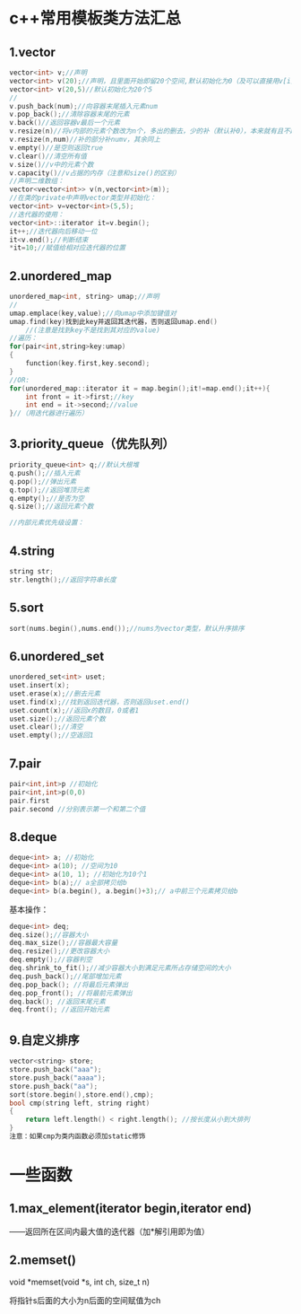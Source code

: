 # c++常用模板类方法汇总

## 1.vector

``` c++
vector<int> v;//声明
vector<int> v(20);//声明，且里面开始即留20个空间,默认初始化为0（及可以直接用v[i]访问）
vector<int> v(20,5)//默认初始化为20个5
//
v.push_back(num);//向容器末尾插入元素num
v.pop_back();//清除容器末尾的元素
v.back()//返回容器v最后一个元素
v.resize(n)//将v内部的元素个数改为n个，多出的删去，少的补（默认补0），本来就有且不超出的部分保留
v.resize(n,num)//补的部分补numv，其余同上
v.empty()//是空则返回true
v.clear()//清空所有值
v.size()//v中的元素个数
v.capacity()//v占据的内存（注意和size()的区别）
//声明二维数组：
vector<vector<int>> v(n,vector<int>(m));
//在类的private中声明vector类型并初始化：
vector<int> v=vector<int>(5,5);
//迭代器的使用：
vector<int>::iterator it=v.begin();
it++;//迭代器向后移动一位
it<v.end();//判断结束
*it=10;//赋值给相对应迭代器的位置
```

##  2.unordered_map

```c++
unordered_map<int, string> umap;//声明
//
umap.emplace(key,value);//向umap中添加键值对
umap.find(key)找到此key并返回其迭代器，否则返回umap.end()
    //(注意是找到key不是找到其对应的value)
//遍历：
for(pair<int,string>key:umap)
{
    function(key.first,key.second);
}
//OR:
for(unordered_map::iterator it = map.begin();it!=map.end();it++){
    int front = it->first;//key
    int end = it->second;//value
}//（用迭代器进行遍历）
```

## 3.priority_queue（优先队列）

```c++
priority_queue<int> q;//默认大根堆
q.push();//插入元素
q.pop();//弹出元素
q.top();//返回堆顶元素
q.empty();//是否为空
q.size();//返回元素个数

//内部元素优先级设置：

```

## 4.string

```c++
string str;
str.length();//返回字符串长度
```

## 5.sort

```c++
sort(nums.begin(),nums.end());//nums为vector类型，默认升序排序

```

## 6.unordered_set

```c++
unordered_set<int> uset;
uset.insert(x);
uset.erase(x);//删去元素
uset.find(x);//找到返回迭代器，否则返回uset.end()
uset.count(x);//返回x的数目，0或者1
uset.size();//返回元素个数
uset.clear();//清空
uset.empty();//空返回1
```

## 7.pair

```c++
pair<int,int>p //初始化
pair<int,int>p(0,0)
pair.first
pair.second //分别表示第一个和第二个值
```

## 8.deque

```c++
deque<int> a; //初始化
deque<int> a(10); //空间为10
deque<int> a(10, 1); //初始化为10个1
deque<int> b(a);// a全部拷贝给b
deque<int> b(a.begin(), a.begin()+3);// a中前三个元素拷贝给b
```

基本操作：

```c++
deque<int> deq;
deq.size();//容器大小
deq.max_size();//容器最大容量
deq.resize();//更改容器大小
deq.empty();//容器判空
deq.shrink_to_fit();//减少容器大小到满足元素所占存储空间的大小
deq.push_back();//尾部增加元素
deq.pop_back(); //将最后元素弹出
deq.pop_front(); //将最前元素弹出
deq.back(); //返回末尾元素
deq.front(); //返回开始元素
```

## 9.自定义排序

```c++
vector<string> store;
store.push_back("aaa");
store.push_back("aaaa");
store.push_back("aa");
sort(store.begin(),store.end(),cmp);
bool cmp(string left, string right)
{
    return left.length() < right.length(); //按长度从小到大排列
}
注意：如果cmp为类内函数必须加static修饰
```

# 一些函数

## 1.max_element(iterator begin,iterator end)

——返回所在区间内最大值的迭代器（加*解引用即为值）

## 2.memset()

void *memset(void *s, int ch, size_t n)

将指针s后面的大小为n后面的空间赋值为ch

